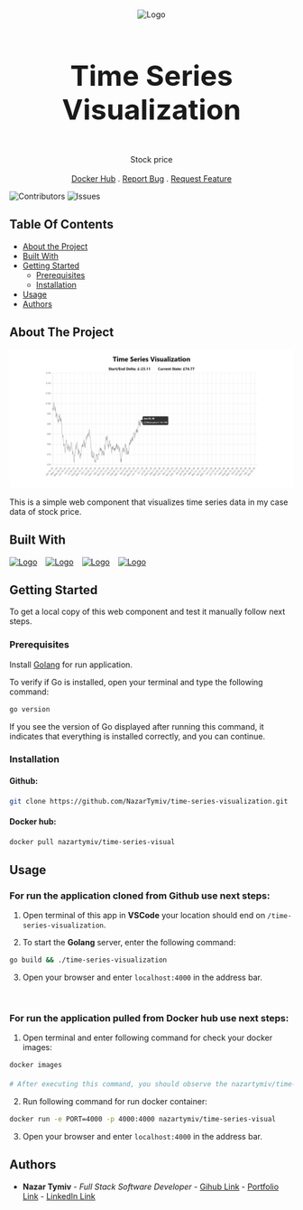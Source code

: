 <br/>
<p align="center">
  <img src="https://media0.giphy.com/media/iRIf7MAdvOIbdxK4rR/200w.gif?cid=6c09b952k466r0htpfks5fssnx5uqwdw8a261aw8jjltx2u8&ep=v1_gifs_search&rid=200w.gif&ct=g" alt="Logo" width="150">

  <h3 align="center" style="font-size: 50px;">Time Series Visualization</h3>

  <p align="center">
    Stock price
    <br/>
    <br/>
    <a href="https://hub.docker.com/r/nazartymiv/time-series-visual">Docker Hub</a>
    .
    <a href="https://github.com/NazarTymiv/time-series-visualization/issues">Report Bug</a>
    .
    <a href="https://github.com/NazarTymiv/time-series-visualization/issues">Request Feature</a>
  </p>
</p>

![Contributors](https://img.shields.io/github/contributors/NazarTymiv/time-series-visualization?color=dark-green) ![Issues](https://img.shields.io/github/issues/NazarTymiv/time-series-visualization)

## Table Of Contents

- [About the Project](#about-the-project)
- [Built With](#built-with)
- [Getting Started](#getting-started)
  - [Prerequisites](#prerequisites)
  - [Installation](#installation)
- [Usage](#usage)
- [Authors](#authors)

## About The Project

![Screen Shot](./docs/images/screenshotOfProject.png)

This is a simple web component that visualizes time series data in my case data of stock price.

## Built With

<div style="display: flex; align-items: center;">
  <a href="https://go.dev/" style="margin-right: 15px;">
      <img src="https://upload.wikimedia.org/wikipedia/commons/thumb/0/05/Go_Logo_Blue.svg/1200px-Go_Logo_Blue.svg.png" alt="Logo" width="50">
  </a>

  <a href="https://htmx.org/" style="margin-right: 15px;">
      <img src="https://plugins.jetbrains.com/files/20588/418328/icon/pluginIcon.svg" alt="Logo" width="40">
  </a>

  <a href="https://www.chartjs.org/" style="margin-right: 15px;">
      <img src="https://asset.brandfetch.io/idFdo8ulhr/idzj34qGQm.png" alt="Logo" width="50">
  </a>

  <a href="https://tailwindcss.com/" style="margin-right: 15px;">
      <img src="https://www.svgrepo.com/show/374118/tailwind.svg" alt="Logo" width="50">
  </a>
</div>

## Getting Started

To get a local copy of this web component and test it manually follow next steps.

### Prerequisites

Install [Golang](https://go.dev/doc/install) for run application.

To verify if Go is installed, open your terminal and type the following command:

```sh
go version
```

If you see the version of Go displayed after running this command, it indicates that everything is installed correctly, and you can continue.

### Installation

#### Github:

```sh
git clone https://github.com/NazarTymiv/time-series-visualization.git
```

#### Docker hub:

```sh
docker pull nazartymiv/time-series-visual
```

## Usage

### For run the application cloned from **Github** use next steps:

1. Open terminal of this app in **VSCode** your location should end on `/time-series-visualization`.

2. To start the **Golang** server, enter the following command:

```sh
go build && ./time-series-visualization
```

3. Open your browser and enter `localhost:4000` in the address bar.

<br />

### For run the application pulled from **Docker hub** use next steps:

1. Open terminal and enter following command for check your docker images:

```sh
docker images

# After executing this command, you should observe the nazartymiv/time-series-visual repository listed among the images.
```

2. Run following command for run docker container:

```sh
docker run -e PORT=4000 -p 4000:4000 nazartymiv/time-series-visual
```

3. Open your browser and enter `localhost:4000` in the address bar.

## Authors

- **Nazar Tymiv** - _Full Stack Software Developer_ - [Gihub Link](https://github.com/NazarTymiv) - [Portfolio Link](https://nazar-tymiv.netlify.app/) - [LinkedIn Link](https://www.linkedin.com/in/nazar-tymiv/)

